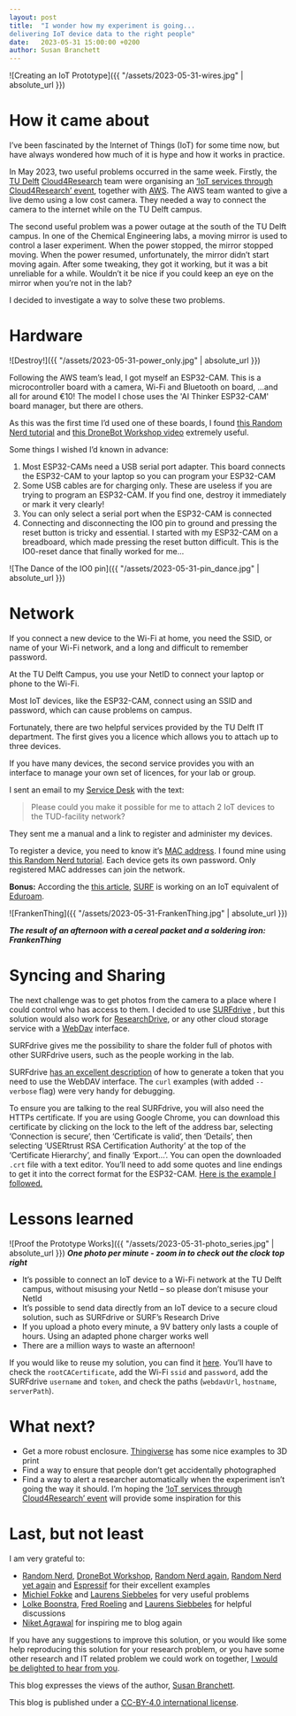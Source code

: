 ```yaml
---
layout: post
title:  "I wonder how my experiment is going...
delivering IoT device data to the right people"
date:   2023-05-31 15:00:00 +0200
author: Susan Branchett
---
```


![Creating an IoT Prototype]({{ "/assets/2023-05-31-wires.jpg" | absolute_url }})

# How it came about
I’ve been fascinated by the Internet of Things (IoT) for some time now, but have always wondered how much of it is hype and how it works in practice.

In May 2023, two useful problems occurred in the same week. Firstly, the [TU Delft](https://www.tudelft.nl/en/) [Cloud4Research](https://tu-delft-ict-innovation.github.io/Cloud4Research/) team were organising an [‘IoT services through Cloud4Research’ event](https://www.eventbrite.nl/e/iot-services-through-cloud4research-tickets-624213448227), together with [AWS]( https://aws.amazon.com/). The AWS team wanted to give a live demo using a low cost camera. They needed a way to connect the camera to the internet while on the TU Delft campus.

The second useful problem was a power outage at the south of the TU Delft campus. In one of the Chemical Engineering labs, a moving mirror is used to control a laser experiment. When the power stopped, the mirror stopped moving. When the power resumed, unfortunately, the mirror didn’t start moving again. After some tweaking, they got it working, but it was a bit unreliable for a while. Wouldn’t it be nice if you could keep an eye on the mirror when you’re not in the lab?

I decided to investigate a way to solve these two problems.

# Hardware

![Destroy!]({{ "/assets/2023-05-31-power_only.jpg" | absolute_url }})

Following the AWS team’s lead, I got myself an ESP32-CAM. This is a microcontroller board with a camera, Wi-Fi and Bluetooth on board, …and all for around €10! The model I chose uses the 'AI Thinker ESP32-CAM' board manager, but there are others.

As this was the first time I’d used one of these boards, I found [this Random Nerd tutorial](https://randomnerdtutorials.com/program-upload-code-esp32-cam/) and [this DroneBot Workshop video](https://www.youtube.com/watch?v=visj0KE5VtY) extremely useful.

Some things I wished I’d known in advance:
1. Most ESP32-CAMs need a USB serial port adapter. This board connects the ESP32-CAM to your laptop so you can program your ESP32-CAM
2. Some USB cables are for charging only. These are useless if you are trying to program an ESP32-CAM. If you find one, destroy it immediately or mark it very clearly!
3. You can only select a serial port when the ESP32-CAM is connected
4. Connecting and disconnecting the IO0 pin to ground and pressing the reset button is tricky and essential. I started with my ESP32-CAM on a breadboard, which made pressing the reset button difficult. This is the IO0-reset dance that finally worked for me...

![The Dance of the IO0 pin]({{ "/assets/2023-05-31-pin_dance.jpg" | absolute_url }})

# Network

If you connect a new device to the Wi-Fi at home, you need the SSID, or name of your Wi-Fi network, and a long and difficult to remember password.

At the TU Delft Campus, you use your NetID to connect your laptop or phone to the Wi-Fi.

Most IoT devices, like the ESP32-CAM, connect using an SSID and password, which can cause problems on campus.

Fortunately, there are two helpful services provided by the TU Delft IT department. The first gives you a licence which allows you to attach up to three devices.

If you have many devices, the second service provides you with an interface to manage your own set of licences, for your lab or group.

I sent an email to my [Service Desk](https://www.tudelft.nl/en/student/ict/service-desk) with the text:
> Please could you make it possible for me to attach 2 IoT devices to the TUD-facility network?

They sent me a manual and a link to register and administer my devices.

To register a device, you need to know it’s [MAC address](https://en.wikipedia.org/wiki/MAC_address). I found mine using [this Random Nerd tutorial](https://randomnerdtutorials.com/get-change-esp32-esp8266-mac-address-arduino/). Each device gets its own password. Only registered MAC addresses can join the network.

**Bonus:** According the [this article](https://www.surf.nl/iotroam-veilig-en-herleidbaar-aansluiten-van-alle-iot-apparaten), [SURF](https://www.surf.nl/en) is working on an IoT equivalent of [Eduroam]( https://eduroam.org/).

![FrankenThing]({{ "/assets/2023-05-31-FrankenThing.jpg" | absolute_url }})

<i><b>The result of an afternoon with a cereal packet and a soldering iron: FrankenThing</b></i>

# Syncing and Sharing

The next challenge was to get photos from the camera to a place where I could control who has access to them. I decided to use [SURFdrive](https://www.surf.nl/en/surfdrive-store-and-share-your-files-securely-in-the-cloud) , but this solution would also work for [ResearchDrive](https://www.surf.nl/en/research-drive-securely-and-easily-store-and-share-research-data), or any other cloud storage service with a [WebDav]( https://en.wikipedia.org/wiki/WebDAV) interface.

SURFdrive gives me the possibility to share the folder full of photos with other SURFdrive users, such as the people working in the lab.

SURFdrive [has an excellent description](https://wiki.surfnet.nl/display/SURFdrive/Accessing+files+via+WebDAV) of how to generate a token that you need to use the WebDAV interface. The `curl` examples (with added `--verbose` flag) were very handy for debugging.

To ensure you are talking to the real SURFdrive, you will also need the HTTPs certificate. If you are using Google Chrome, you can download this certificate by clicking on the lock to the left of the address bar, selecting ‘Connection is secure’, then ‘Certificate is valid’, then ‘Details’, then selecting ‘USERtrust RSA Certification Authority’ at the top of the ‘Certificate Hierarchy’, and finally ‘Export…’. You can open the downloaded `.crt` file with a text editor. You’ll need to add some quotes and line endings to get it into the correct format for the ESP32-CAM. [Here is the example I followed.](https://github.com/espressif/arduino-esp32/blob/master/libraries/HTTPClient/examples/BasicHttpsClient/BasicHttpsClient.ino)

# Lessons learned
![Proof the Prototype Works]({{ "/assets/2023-05-31-photo_series.jpg" | absolute_url }})
<i><b>One photo per minute - zoom in to check out the clock top right</b></i>

* It’s possible to connect an IoT device to a Wi-Fi network at the TU Delft campus, without misusing your NetId – so please don’t misuse your NetId
* It’s possible to send data directly from an IoT device to a secure cloud solution, such as SURFdrive or SURF’s Research Drive
* If you upload a photo every minute, a 9V battery only lasts a couple of hours. Using an adapted phone charger works well
* There are a million ways to waste an afternoon!

If you would like to reuse my solution, you can find it [here]( https://github.com/sebranchett/ESP32_photo_HttpsClient). You’ll have to check the `rootCACertificate`, add the Wi-Fi `ssid` and `password`, add the SURFdrive `username` and `token`, and check the paths (`webdavUrl`, `hostname`, `serverPath`).

# What next?

* Get a more robust enclosure. [Thingiverse](https://www.thingiverse.com/search?q=esp32-cam&page=1&type=things&sort=relevant) has some nice examples to 3D print
* Find a way to ensure that people don’t get accidentally photographed
* Find a way to alert a researcher automatically when the experiment isn’t going the way it should. I’m hoping the [‘IoT services through Cloud4Research’ event](https://www.eventbrite.nl/e/iot-services-through-cloud4research-tickets-624213448227) will provide some inspiration for this

# Last, but not least

I am very grateful to:
* [Random Nerd](https://randomnerdtutorials.com/program-upload-code-esp32-cam/), [DroneBot Workshop](https://www.youtube.com/watch?v=visj0KE5VtY), [Random Nerd again](https://randomnerdtutorials.com/get-change-esp32-esp8266-mac-address-arduino/), [Random Nerd yet again](https://randomnerdtutorials.com/esp32-cam-http-post-php-arduino/) and [Espressif](https://github.com/espressif/arduino-esp32/blob/master/libraries/HTTPClient/examples/BasicHttpsClient/BasicHttpsClient.ino) for their excellent examples
* [Michiel Fokke](https://nl.linkedin.com/in/michielfokke) and [Laurens Siebbeles]( https://www.tudelft.nl/tnw/over-faculteit/afdelingen/chemical-engineering/principal-scientists/laurens-siebbeles) for very useful problems
* [Lolke Boonstra](https://www.tudelft.nl/en/staff/l.boonstra), [Fred Roeling](https://www.tudelft.nl/en/staff/f.q.c.roeling) and [Laurens Siebbeles]( https://www.tudelft.nl/tnw/over-faculteit/afdelingen/chemical-engineering/principal-scientists/laurens-siebbeles) for helpful discussions
* [Niket Agrawal](https://www.tudelft.nl/en/staff/n.agrawal) for inspiring me to blog again

If you have any suggestions to improve this solution, or you would like some help reproducing this solution for your research problem, or you have some other research and IT related problem we could work on together, [I would be delighted to hear from you](https://www.tudelft.nl/en/staff/s.e.branchett).

This blog expresses the views of the author, [Susan Branchett](https://www.tudelft.nl/en/staff/s.e.branchett).

This blog is published under a [CC-BY-4.0 international license](https://creativecommons.org/licenses/by/4.0/).

